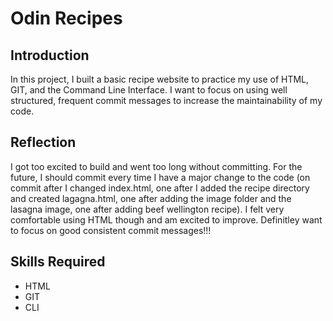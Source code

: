 # Odin Recipes

## Introduction
In this project, I built a basic recipe website to practice my use of HTML, GIT, and the Command Line Interface. I want to focus on using well structured, frequent commit messages to increase the maintainability of my code.

## Reflection
I got too excited to build and went too long without committing. For the future, I should commit every time I have a major change to the code (on commit after I changed index.html, one after I added the recipe directory and created lagagna.html, one after adding the image folder and the lasagna image, one after adding beef wellington recipe). I felt very comfortable using HTML though and am excited to improve. Definitley want to focus on good consistent commit messages!!!

## Skills Required
- HTML
- GIT
- CLI